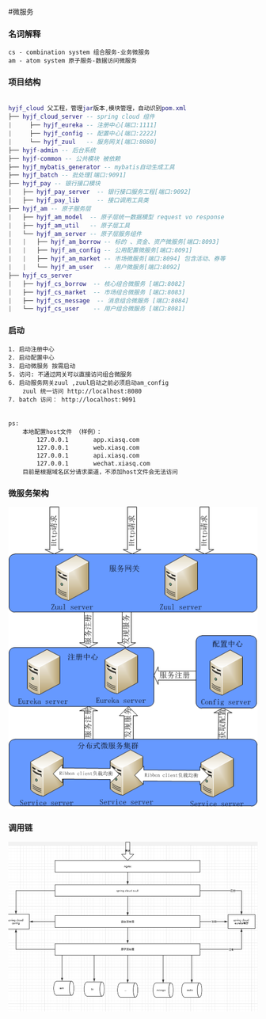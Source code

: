 #微服务

### 名词解释
    cs - combination system 组合服务-业务微服务
    am - atom system 原子服务-数据访问微服务
    
    
### 项目结构


``` lua

hyjf_cloud 父工程，管理jar版本,模块管理，自动识别pom.xml
├── hyjf_cloud_server -- spring cloud 组件
|     ├── hyjf_eureka -- 注册中心[端口:1111]
|     ├── hyjf_config -- 配置中心[端口:2222]
|     └── hyjf_zuul   -- 服务网关[端口:8080]
├── hyjf-admin -- 后台系统
├── hyjf-common -- 公共模块 被依赖
├── hyjf_mybatis_generator -- mybatis自动生成工具
├── hyjf_batch -- 批处理[端口:9091]
├── hyjf_pay -- 银行接口模块
|   ├── hyjf_pay_server  -- 银行接口服务工程[端口:9092]
|   ├── hyjf_pay_lib     -- 接口调用工具类
├── hyjf_am -- 原子服务层
|   ├── hyjf_am_model  -- 原子层统一数据模型 request vo response
|   ├── hyjf_am_util   -- 原子层工具
|   └── hyjf_am_server -- 原子层服务组件
|   |   ├── hyjf_am_borrow -- 标的 、资金、资产微服务[端口:8093]
|   |   ├── hyjf_am_config -- 公用配置微服务[端口:8091]
|   |   ├── hyjf_am_market -- 市场微服务[端口:8094] 包含活动、券等
|   |   └── hyjf_am_user   -- 用户微服务[端口:8092]
├── hyjf_cs_server
|   ├── hyjf_cs_borrow  -- 核心组合微服务 [端口:8082] 
|   ├── hyjf_cs_market  -- 市场组合微服务 [端口:8083] 
|   ├── hyjf_cs_message  -- 消息组合微服务 [端口:8084] 
|   └── hyjf_cs_user    -- 用户组合微服务 [端口:8081] 

```

### 启动
    1. 启动注册中心 
    2. 启动配置中心 
    3. 启动微服务 按需启动
    5. 访问: 不通过网关可以直接访问组合微服务
    6. 启动服务网关zuul ,zuul启动之前必须启动am_config
        zuul 统一访问 http://localhost:8080
    7. batch 访问： http://localhost:9091
    
    
    ps:
        本地配置host文件 （样例）：
            127.0.0.1       app.xiasq.com
            127.0.0.1       web.xiasq.com
            127.0.0.1       api.xiasq.com
            127.0.0.1       wechat.xiasq.com
        目前是根据域名区分请求渠道，不添加host文件会无法访问  
        
### 微服务架构
   ![调用链](pic2.png)    
       
### 调用链
   ![调用链](pic1.png)
   